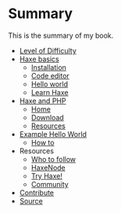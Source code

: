 # Summary

This is the summary of my book.

* [Level of Difficulty](level.md)
* [Haxe basics](haxe/about.md)
	* [Installation](haxe/installation.md)
	* [Code editor](haxe/choosing-a-code-editor.md)
	* [Hello world](haxe/hello-world.md)
	* [Learn Haxe](haxe/learn-haxe.md)
* [Haxe and PHP](haxephp/about.md)
	* [Home](haxephp/index.md)
	* [Download](haxephp/download.md)
	* [Resources](haxephp/resource.md)
* [Example Hello World](00helloworld/about.md)
	* [How to](00helloworld/example.md)
* Resources
	* [Who to follow](follow.md)
	* [HaxeNode](http://matthijskamstra.github.io/haxenode/)
	* [Try Haxe!](http://try.haxe.org/)
	* [Community](https://groups.google.com/forum/#!topic/haxelang/)
* [Contribute](contribute.md)
* [Source](https://github.com/MatthijsKamstra/haxephp/)
